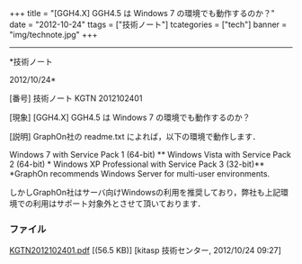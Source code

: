 ﻿+++
title = "[GGH4.X] GGH4.5 は Windows 7 の環境でも動作するのか？"
date = "2012-10-24"
ttags = ["技術ノート"]
tcategories = ["tech"]
banner = "img/technote.jpg"
+++

-----------------------------------------------------------------------------------------------------------------------------

*技術ノート

2012/10/24*


[番号]
技術ノート KGTN 2012102401

[現象]
[GGH4.X] GGH4.5 は Windows 7 の環境でも動作するのか？

[説明]
GraphOn社の readme.txt によれば，以下の環境で動作します．

Windows 7 with Service Pack 1 (64-bit) **
Windows Vista with Service Pack 2 (64-bit) *
Windows XP Professional with Service Pack 3 (32-bit)**
*GraphOn recommends Windows Server for multi-user environments.

しかしGraphOn社はサーバ向けWindowsの利用を推奨しており，弊社も上記環境での利用はサポート対象外とさせて頂いております．


### ファイル

 
 


[KGTN2012102401.pdf](http://techreport.kitasp.net/attachments/download/1047/KGTN2012102401.pdf)
 [(56.5 KB)] [kitasp 技術センター, 2012/10/24
09:27]


 


 

